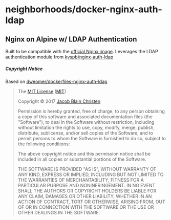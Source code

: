 # neighborhoods/docker-nginx-auth-ldap

## Nginx on Alpine w/ LDAP Authentication

Built to be compatible with the [official Nginx image](https://hub.docker.com/_/nginx/). Leverages the LDAP authentication module from [kvspb/nginx-auth-ldap](https://github.com/kvspb/nginx-auth-ldap)

#####  Copyright Notice

Based on [dweomer/dockerfiles-nginx-auth-ldap](https://github.com/dweomer/dockerfiles-nginx-auth-ldap)

>The [MIT License](LICENSE) ([MIT](https://opensource.org/licenses/MIT))
>
> Copyright &copy; 2017 [Jacob Blain Christen](https://keybase.io/dweomer)
>
> Permission is hereby granted, free of charge, to any person obtaining a copy of
> this software and associated documentation files (the "Software"), to deal in
> the Software without restriction, including without limitation the rights to
> use, copy, modify, merge, publish, distribute, sublicense, and/or sell copies of
> the Software, and to permit persons to whom the Software is furnished to do so,
> subject to the following conditions:
>
> The above copyright notice and this permission notice shall be included in all
> copies or substantial portions of the Software.
>
> THE SOFTWARE IS PROVIDED "AS IS", WITHOUT WARRANTY OF ANY KIND, EXPRESS OR
> IMPLIED, INCLUDING BUT NOT LIMITED TO THE WARRANTIES OF MERCHANTABILITY, FITNESS
> FOR A PARTICULAR PURPOSE AND NONINFRINGEMENT. IN NO EVENT SHALL THE AUTHORS OR
> COPYRIGHT HOLDERS BE LIABLE FOR ANY CLAIM, DAMAGES OR OTHER LIABILITY, WHETHER
> IN AN ACTION OF CONTRACT, TORT OR OTHERWISE, ARISING FROM, OUT OF OR IN
> CONNECTION WITH THE SOFTWARE OR THE USE OR OTHER DEALINGS IN THE SOFTWARE.
